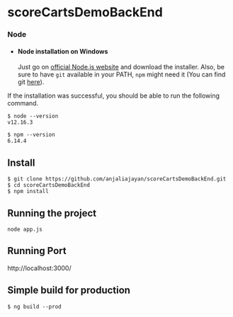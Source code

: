# scoreCartsDemoBackEnd

### Node
- #### Node installation on Windows

  Just go on [official Node.js website](https://nodejs.org/) and download the installer.
Also, be sure to have `git` available in your PATH, `npm` might need it (You can find git [here](https://git-scm.com/)).

If the installation was successful, you should be able to run the following command.

    $ node --version
    v12.16.3

    $ npm --version
    6.14.4

## Install

    $ git clone https://github.com/anjaliajayan/scoreCartsDemoBackEnd.git
    $ cd scoreCartsDemoBackEnd
    $ npm install

## Running the project

    node app.js

## Running Port

   http://localhost:3000/
   
## Simple build for production

    $ ng build --prod
